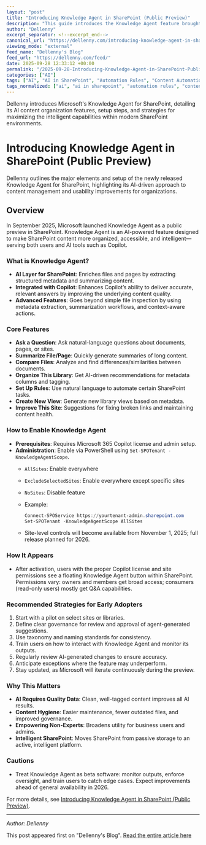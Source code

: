 ```yaml
---
layout: "post"
title: "Introducing Knowledge Agent in SharePoint (Public Preview)"
description: "This guide introduces the Knowledge Agent feature brought by Microsoft to SharePoint as part of its Copilot and AI advancements. It explains how Knowledge Agent enriches, organizes, and manages SharePoint content using AI, details setup requirements and commands, and offers strategies for early adopters to leverage these intelligent content management tools effectively."
author: "Dellenny"
excerpt_separator: <!--excerpt_end-->
canonical_url: "https://dellenny.com/introducing-knowledge-agent-in-sharepoint-public-preview/"
viewing_mode: "external"
feed_name: "Dellenny's Blog"
feed_url: "https://dellenny.com/feed/"
date: 2025-09-28 12:33:12 +00:00
permalink: "/2025-09-28-Introducing-Knowledge-Agent-in-SharePoint-Public-Preview.html"
categories: ["AI"]
tags: ["AI", "AI in SharePoint", "Automation Rules", "Content Automation", "Copilot", "Document Summarization", "Knowledge Agent", "M365 Copilot", "Metadata Management", "Microsoft 365", "Natural Language Query", "Posts", "PowerShell", "Public Preview", "Set SPOTenant", "SharePoint", "Site Governance"]
tags_normalized: ["ai", "ai in sharepoint", "automation rules", "content automation", "copilot", "document summarization", "knowledge agent", "m365 copilot", "metadata management", "microsoft 365", "natural language query", "posts", "powershell", "public preview", "set spotenant", "sharepoint", "site governance"]
---
```


Dellenny introduces Microsoft's Knowledge Agent for SharePoint, detailing its AI content organization features, setup steps, and strategies for maximizing the intelligent capabilities within modern SharePoint environments.<!--excerpt_end-->

# Introducing Knowledge Agent in SharePoint (Public Preview)

Dellenny outlines the major elements and setup of the newly released Knowledge Agent for SharePoint, highlighting its AI-driven approach to content management and usability improvements for organizations.

## Overview

In September 2025, Microsoft launched Knowledge Agent as a public preview in SharePoint. Knowledge Agent is an AI-powered feature designed to make SharePoint content more organized, accessible, and intelligent—serving both users and AI tools such as Copilot.

### What is Knowledge Agent?

- **AI Layer for SharePoint**: Enriches files and pages by extracting structured metadata and summarizing content.
- **Integrated with Copilot**: Enhances Copilot’s ability to deliver accurate, relevant answers by improving the underlying content quality.
- **Advanced Features**: Goes beyond simple file inspection by using metadata extraction, summarization workflows, and context-aware actions.

### Core Features

- **Ask a Question**: Ask natural-language questions about documents, pages, or sites.
- **Summarize File/Page**: Quickly generate summaries of long content.
- **Compare Files**: Analyze and find differences/similarities between documents.
- **Organize This Library**: Get AI-driven recommendations for metadata columns and tagging.
- **Set Up Rules**: Use natural language to automate certain SharePoint tasks.
- **Create New View**: Generate new library views based on metadata.
- **Improve This Site**: Suggestions for fixing broken links and maintaining content health.

### How to Enable Knowledge Agent

- **Prerequisites**: Requires Microsoft 365 Copilot license and admin setup.
- **Administration**: Enable via PowerShell using `Set-SPOTenant -KnowledgeAgentScope`.
  - `AllSites`: Enable everywhere
  - `ExcludeSelectedSites`: Enable everywhere except specific sites
  - `NoSites`: Disable feature
  - Example:

    ```powershell
    Connect-SPOService https://yourtenant-admin.sharepoint.com
    Set-SPOTenant -KnowledgeAgentScope AllSites
    ```

  - Site-level controls will become available from November 1, 2025; full release planned for 2026.

### How It Appears

- After activation, users with the proper Copilot license and site permissions see a floating Knowledge Agent button within SharePoint. Permissions vary: owners and members get broad access; consumers (read-only users) mostly get Q&A capabilities.

### Recommended Strategies for Early Adopters

1. Start with a pilot on select sites or libraries.
2. Define clear governance for review and approval of agent-generated suggestions.
3. Use taxonomy and naming standards for consistency.
4. Train users on how to interact with Knowledge Agent and monitor its outputs.
5. Regularly review AI-generated changes to ensure accuracy.
6. Anticipate exceptions where the feature may underperform.
7. Stay updated, as Microsoft will iterate continuously during the preview.

### Why This Matters

- **AI Requires Quality Data**: Clean, well-tagged content improves all AI results.
- **Content Hygiene**: Easier maintenance, fewer outdated files, and improved governance.
- **Empowering Non-Experts**: Broadens utility for business users and admins.
- **Intelligent SharePoint**: Moves SharePoint from passive storage to an active, intelligent platform.

### Cautions

- Treat Knowledge Agent as beta software: monitor outputs, enforce oversight, and train users to catch edge cases. Expect improvements ahead of general availability in 2026.

For more details, see [Introducing Knowledge Agent in SharePoint (Public Preview)](https://dellenny.com/introducing-knowledge-agent-in-sharepoint-public-preview/).

---

*Author: Dellenny*

This post appeared first on "Dellenny's Blog". [Read the entire article here](https://dellenny.com/introducing-knowledge-agent-in-sharepoint-public-preview/)
